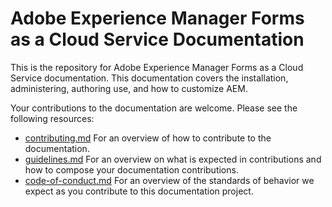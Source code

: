 # Adobe Experience Manager Forms as a Cloud Service Documentation

This is the repository for Adobe Experience Manager Forms as a Cloud Service documentation. This documentation covers the installation, administering, authoring use, and how to customize AEM.

Your contributions to the documentation are welcome. Please see the following resources:

* [contributing.md](contributing.md) For an overview of how to contribute to the documentation.
* [guidelines.md](guidelines.md) For an overview on what is expected in contributions and how to compose your documentation contributions.
* [code-of-conduct.md](code-of-conduct.md) For an overview of the standards of behavior we expect as you contribute to this documentation project.
